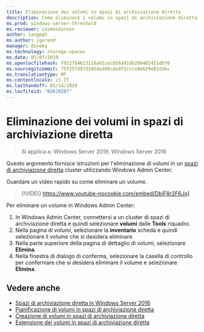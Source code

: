 ```yaml
---
title: Eliminazione dei volumi in spazi di archiviazione diretta
description: Come eliminare i volumi in spazi di archiviazione diretta usando Windows Admin Center.
ms.prod: windows-server-threshold
ms.reviewer: cosmosdarwin
author: iangpgh
ms.author: jgerend
manager: daveba
ms.technology: storage-spaces
ms.date: 05/07/2019
ms.openlocfilehash: f0227b4623118a01cecb58a91db209482451db70
ms.sourcegitcommit: 75f257d97d345da388cda972ccce0eb29e82d3bc
ms.translationtype: MT
ms.contentlocale: it-IT
ms.lasthandoff: 05/14/2019
ms.locfileid: "65619287"
---
```

# <a name="deleting-volumes-in-storage-spaces-direct"></a>Eliminazione dei volumi in spazi di archiviazione diretta
> Si applica a: Windows Server 2019, Windows Server 2016

Questo argomento fornisce istruzioni per l'eliminazione di volumi in un [spazi di archiviazione diretta](storage-spaces-direct-overview.md) cluster utilizzando Windows Admin Center.

Guardare un video rapido su come eliminare un volume.

> [!VIDEO https://www.youtube-nocookie.com/embed/DbjF8r2F6Jo]

Per eliminare un volume in Windows Admin Center:

1. In Windows Admin Center, connettersi a un cluster di spazi di archiviazione diretta e quindi selezionare **volumi** dalle **Tools** riquadro.
2. Nella pagina di volumi, selezionare la **inventario** scheda e quindi selezionare il volume che si desidera eliminare.
4. Nella parte superiore della pagina di dettaglio di volumi, selezionare **Elimina**.
5. Nella finestra di dialogo di conferma, selezionare la casella di controllo per confermare che si desidera eliminare il volume e selezionare **Elimina**.

## <a name="see-also"></a>Vedere anche

- [Spazi di archiviazione diretta in Windows Server 2016](storage-spaces-direct-overview.md)
- [Pianificazione di volumi in spazi di archiviazione diretta](plan-volumes.md)
- [Creazione di volumi in spazi di archiviazione diretta](create-volumes.md)
- [Estensione dei volumi in spazi di archiviazione diretta](resize-volumes.md)

